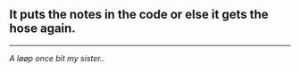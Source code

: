 ## It puts the notes in the code or else it gets the hose again.
___
 *A løøp once bit my sister..*
